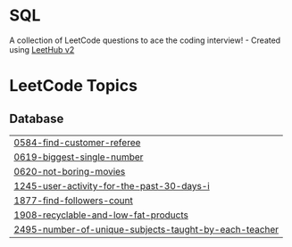 # SQL
A collection of LeetCode questions to ace the coding interview! - Created using [LeetHub v2](https://github.com/arunbhardwaj/LeetHub-2.0)

<!---LeetCode Topics Start-->
# LeetCode Topics
## Database
|  |
| ------- |
| [0584-find-customer-referee](https://github.com/BeAsAkash/SQL/tree/master/0584-find-customer-referee) |
| [0619-biggest-single-number](https://github.com/BeAsAkash/SQL/tree/master/0619-biggest-single-number) |
| [0620-not-boring-movies](https://github.com/BeAsAkash/SQL/tree/master/0620-not-boring-movies) |
| [1245-user-activity-for-the-past-30-days-i](https://github.com/BeAsAkash/SQL/tree/master/1245-user-activity-for-the-past-30-days-i) |
| [1877-find-followers-count](https://github.com/BeAsAkash/SQL/tree/master/1877-find-followers-count) |
| [1908-recyclable-and-low-fat-products](https://github.com/BeAsAkash/SQL/tree/master/1908-recyclable-and-low-fat-products) |
| [2495-number-of-unique-subjects-taught-by-each-teacher](https://github.com/BeAsAkash/SQL/tree/master/2495-number-of-unique-subjects-taught-by-each-teacher) |
<!---LeetCode Topics End-->